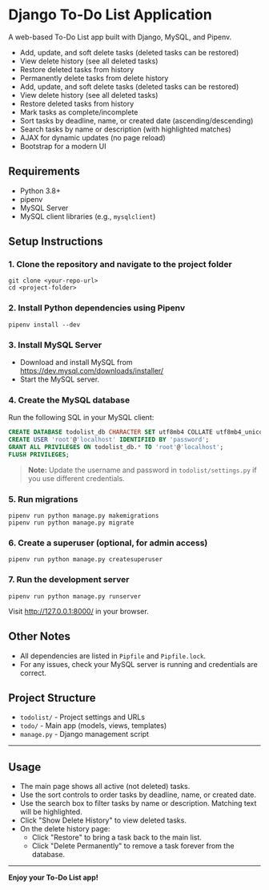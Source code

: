 # Django To-Do List Application

A web-based To-Do List app built with Django, MySQL, and Pipenv.

- Add, update, and soft delete tasks (deleted tasks can be restored)
- View delete history (see all deleted tasks)
- Restore deleted tasks from history
- Permanently delete tasks from delete history
- Add, update, and soft delete tasks (deleted tasks can be restored)
- View delete history (see all deleted tasks)
- Restore deleted tasks from history
- Mark tasks as complete/incomplete
- Sort tasks by deadline, name, or created date (ascending/descending)
- Search tasks by name or description (with highlighted matches)
- AJAX for dynamic updates (no page reload)
- Bootstrap for a modern UI

## Requirements
- Python 3.8+
- pipenv
- MySQL Server
- MySQL client libraries (e.g., `mysqlclient`)

## Setup Instructions

### 1. Clone the repository and navigate to the project folder

```
git clone <your-repo-url>
cd <project-folder>
```

### 2. Install Python dependencies using Pipenv

```
pipenv install --dev
```

### 3. Install MySQL Server
- Download and install MySQL from https://dev.mysql.com/downloads/installer/
- Start the MySQL server.

### 4. Create the MySQL database

Run the following SQL in your MySQL client:

```sql
CREATE DATABASE todolist_db CHARACTER SET utf8mb4 COLLATE utf8mb4_unicode_ci;
CREATE USER 'root'@'localhost' IDENTIFIED BY 'password';
GRANT ALL PRIVILEGES ON todolist_db.* TO 'root'@'localhost';
FLUSH PRIVILEGES;
```

> **Note:** Update the username and password in `todolist/settings.py` if you use different credentials.

### 5. Run migrations

```
pipenv run python manage.py makemigrations
pipenv run python manage.py migrate
```

### 6. Create a superuser (optional, for admin access)

```
pipenv run python manage.py createsuperuser
```

### 7. Run the development server

```
pipenv run python manage.py runserver
```

Visit http://127.0.0.1:8000/ in your browser.

## Other Notes
- All dependencies are listed in `Pipfile` and `Pipfile.lock`.
- For any issues, check your MySQL server is running and credentials are correct.


## Project Structure
- `todolist/` - Project settings and URLs
- `todo/` - Main app (models, views, templates)
- `manage.py` - Django management script

---



## Usage

- The main page shows all active (not deleted) tasks.
- Use the sort controls to order tasks by deadline, name, or created date.
- Use the search box to filter tasks by name or description. Matching text will be highlighted.
- Click "Show Delete History" to view deleted tasks.
- On the delete history page:
	- Click "Restore" to bring a task back to the main list.
	- Click "Delete Permanently" to remove a task forever from the database.

---

**Enjoy your To-Do List app!**
